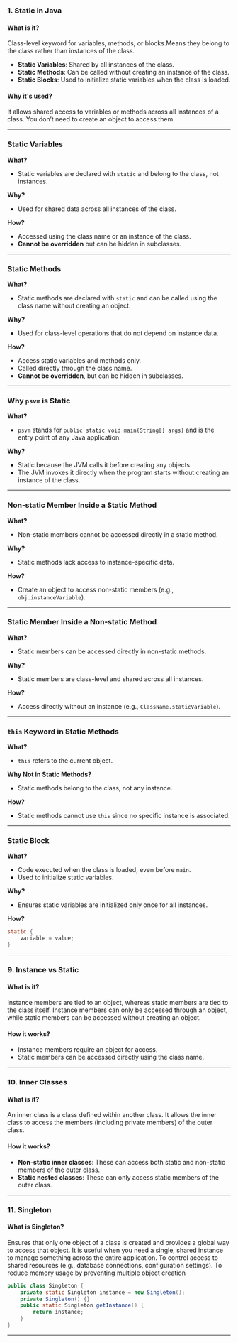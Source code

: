 ### 1. **Static in Java**

#### **What is it?**
Class-level keyword for variables, methods, or blocks.Means they belong to the class rather than instances of the class.
- **Static Variables**: Shared by all instances of the class.
- **Static Methods**: Can be called without creating an instance of the class.
- **Static Blocks**: Used to initialize static variables when the class is loaded.

#### **Why it's used?**
It allows shared access to variables or methods across all instances of a class. 
You don’t need to create an object to access them.

---

### Static Variables

**What?**  
- Static variables are declared with `static` and belong to the class, not instances.

**Why?**  
- Used for shared data across all instances of the class.

**How?**  
- Accessed using the class name or an instance of the class.  
- **Cannot be overridden** but can be hidden in subclasses.

---

### Static Methods

**What?**  
- Static methods are declared with `static` and can be called using the class name without creating an object.

**Why?**  
- Used for class-level operations that do not depend on instance data.

**How?**  
- Access static variables and methods only.  
- Called directly through the class name.  
- **Cannot be overridden**, but can be hidden in subclasses.

---

### Why `psvm` is Static

**What?**  
- `psvm` stands for `public static void main(String[] args)` and is the entry point of any Java application.

**Why?**  
- Static because the JVM calls it before creating any objects. 
- The JVM invokes it directly when the program starts without creating an instance of the class.

---

### Non-static Member Inside a Static Method

**What?**  
- Non-static members cannot be accessed directly in a static method.  

**Why?**  
- Static methods lack access to instance-specific data.  

**How?**  
- Create an object to access non-static members (e.g., `obj.instanceVariable`).  

---

### Static Member Inside a Non-static Method

**What?**  
- Static members can be accessed directly in non-static methods.  

**Why?**  
- Static members are class-level and shared across all instances.  

**How?**  
- Access directly without an instance (e.g., `ClassName.staticVariable`).  
---

### `this` Keyword in Static Methods

**What?**  
- `this` refers to the current object.  

**Why Not in Static Methods?**  
- Static methods belong to the class, not any instance.  

**How?**  
- Static methods cannot use `this` since no specific instance is associated.

---
### Static Block

**What?**  
- Code executed when the class is loaded, even before `main`.  
- Used to initialize static variables.  

**Why?**  
- Ensures static variables are initialized only once for all instances.  

**How?**  
```java
static {
    variable = value;
}
```
---

### 9. **Instance vs Static**

#### **What is it?**
Instance members are tied to an object, whereas static members are tied to the class itself.
Instance members can only be accessed through an object, while static members can be accessed without creating an object.

#### **How it works?**
- Instance members require an object for access.
- Static members can be accessed directly using the class name.

---

### 10. **Inner Classes**

#### **What is it?**
An inner class is a class defined within another class.
It allows the inner class to access the members (including private members) of the outer class.

#### **How it works?**
- **Non-static inner classes**: These can access both static and non-static members of the outer class.
- **Static nested classes**: These can only access static members of the outer class.

---

### 11. **Singleton**

#### **What is Singleton?**
Ensures that only one object of a class is created and provides a global way to access that object. 
It is useful when you need a single, shared instance to manage something across the entire application.
To control access to shared resources (e.g., database connections, configuration settings).
To reduce memory usage by preventing multiple object creation

```java
public class Singleton {
    private static Singleton instance = new Singleton();
    private Singleton() {}
    public static Singleton getInstance() {
        return instance;
    }
}
``` 

---

